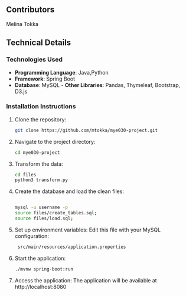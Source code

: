## Contributors

Melina Tokka


## Technical Details
### Technologies Used
- **Programming Language**: Java,Python
- **Framework**:  Spring Boot
- **Database**: MySQL
\- **Other Libraries**: Pandas, Thymeleaf, Bootstrap, D3.js



### Installation Instructions
1. Clone the repository:
   ```bash
   git clone https://github.com/mtokka/mye030-project.git
2. Navigate to the project directory:
      ```bash
   cd mye030-project

3. Transform the data:
      ```bash
   cd files
   python3 transform.py
      
4. Create the database and load the clean files:
      ```bash
      
   mysql -u username -p
   source files/create_tables.sql;
   source files/load.sql;
      
5. Set up environment variables:
   Edit this file with your MySQL configuration:
   ```bash
    src/main/resources/application.properties

6. Start the application:
      ```bash
   ./mvnw spring-boot:run

7. Access the application:
    The application will be available at http://localhost:8080
